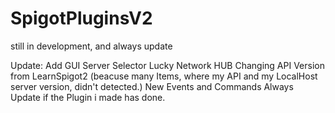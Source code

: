 # SpigotPluginsV2

still in development, and always update

Update:
Add GUI Server Selector Lucky Network HUB
Changing API Version from LearnSpigot2 (beacuse many Items, where my API and my LocalHost server version, didn't detected.)
New Events and Commands 
Always Update if the Plugin i made has done.
